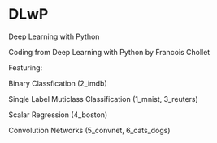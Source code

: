 # DLwP
Deep Learning with Python

Coding from Deep Learning with Python by Francois Chollet

Featuring:

Binary Classfication
  (2_imdb)

Single Label Muticlass Classification
  (1_mnist, 3_reuters)
  
Scalar Regression 
  (4_boston)

Convolution Networks
  (5_convnet, 6_cats_dogs)
